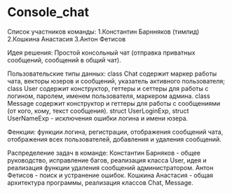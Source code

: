 # Console_chat

Список участников команды:
1.Константин Барнняков (тимлид)
2.Кошкина Анастасия
3.Антон Фетисов


Идея решения:
Простой консольный чат (отправка приватных сообщений, сообщений в общий чат).

Пользовательские типы данных:
class Chat содержит маркер работы чата, векторы юзеров и сообщений, указатель активного пользователя;
class User содержит конструктор, геттеры и сеттеры для работы с логином, паролем, именем пользователя, маркером админа.
class Message содержит конструктор и геттеры для работы с сообщениями (от кого, кому, текст сообщения).
struct UserLoginExp, struct UserNameExp - исключения ошибки логина и имени юзера.

Фенкции:
функции логина, регистрации, отображения сообщений чата, отображения всех пользователей, добавления и удаления сообщений.

Распределение задач в команде:
Константин Барняков - общее руководство, исправление багов, реализация класса User, идея и реализация функции удаления сообщений администратором.
Антон Фетисов - поиск и устранение ошибок.
Кошкина Анастасия - общая архитектура программы, реализация классов Chat, Message.
